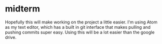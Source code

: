 # midterm

Hopefully this will make working on the project a little easier. I'm using Atom
as my text editor, which has a built in git interface that makes pulling and pushing
commits super easy. Using this will be a lot easier than the google drive.
